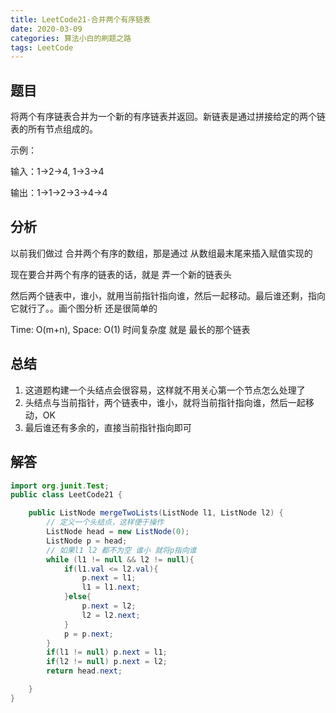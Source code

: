 ```yaml
---
title: LeetCode21-合并两个有序链表
date: 2020-03-09
categories: 算法小白的刷题之路
tags: LeetCode
---
```


## 题目
将两个有序链表合并为一个新的有序链表并返回。新链表是通过拼接给定的两个链表的所有节点组成的。 

示例：

输入：1->2->4, 1->3->4

输出：1->1->2->3->4->4

## 分析

以前我们做过 合并两个有序的数组，那是通过 从数组最末尾来插入赋值实现的

现在要合并两个有序的链表的话，就是 弄一个新的链表头

然后两个链表中，谁小，就用当前指针指向谁，然后一起移动。最后谁还剩，指向它就行了。。画个图分析 还是很简单的

Time: O(m+n), Space: O(1)   时间复杂度 就是 最长的那个链表

## 总结
1. 这道题构建一个头结点会很容易，这样就不用关心第一个节点怎么处理了
2. 头结点与当前指针，两个链表中，谁小，就将当前指针指向谁，然后一起移动，OK
3. 最后谁还有多余的，直接当前指针指向即可

## 解答

````java
import org.junit.Test;
public class LeetCode21 {

    public ListNode mergeTwoLists(ListNode l1, ListNode l2) {
        // 定义一个头结点，这样便于操作
        ListNode head = new ListNode(0);
        ListNode p = head;
        // 如果l1 l2 都不为空 谁小 就将p指向谁
        while (l1 != null && l2 != null){
            if(l1.val <= l2.val){
                p.next = l1;
                l1 = l1.next;
            }else{
                p.next = l2;
                l2 = l2.next;
            }
            p = p.next;
        }
        if(l1 != null) p.next = l1;
        if(l2 != null) p.next = l2;
        return head.next;

    }
}



````









